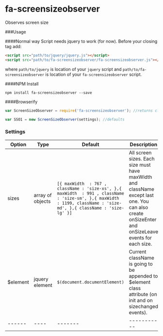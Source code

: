 # fa-screensizeobserver
Observes screen size

###Usage

####Normal way
Script needs jquery to work (for now). Before your closing <body> tag add:
```html
<script src="path/to/jquery/jquery.js"></script>
<script src="path/to/fa-screensizeobserver/fa-screensizeobserver.js"></script>
```  
where `path/to/jquery` is location of your `jquery` script and `path/to/fa-screensizeobserver` is location of your `fa-screensizeobserver` script.  


####NPM Install
```
npm install fa-screensizeobserver --save
```

####Browserify 
```javascript
var ScreenSizeObserver = require('fa-screensizeobserver'); //returns class
```

```javascript
var SSO1 = new ScreenSizeObserver(settings); //defaults
```

### Settings

Option | Type | Default | Description
------ | ---- | ------- | -----------
sizes | array of objects | ```[{ maxWidth  : 767 , className : 'size-xs', },{ maxWidth  : 991 , className : 'size-sm', },{ maxWidth  : 1199, className : 'size-md', },{ className : 'size-lg' }]``` | All screen sizes. Each size must have maxWidth and className except last one. You can also create onSizeEnter and onSizeLeave events for each size.
$element | jquery element | `$(document.documentElement)` | Current className is going to be appended to $element class attribute (on init and on sizechanged events).
------ | ---- | ------- | -----------